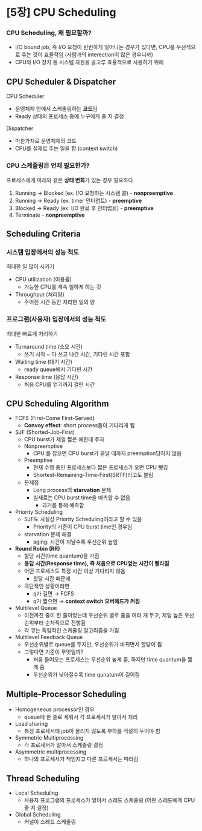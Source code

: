 # [5장] CPU Scheduling

### CPU Scheduling, 왜 필요할까?

- I/O bound job, 즉 I/O 요청이 빈번하게 일어나는 경우가 있다면, CPU를 우선적으로 주는 것이 효율적임 (사람과의 interection이 많은 경우니까)
- CPU와 I/O 장치 등 시스템 자원을 골고루 효율적으로 사용하기 위해

## CPU Scheduler & Dispatcher

CPU Scheduler

- 운영체제 안에서 스케줄링하는 **코드**임
- Ready 상태의 프로세스 중에 누구에게 줄 지 결정

Dispatcher

- 마찬가지로 운영체제의 코드
- CPU를 실제로 주는 일을 함 (context switch)

### CPU 스케줄링은 언제 필요한가?

프로세스에게 아래와 같은 **상태 변화**가 있는 경우 필요하다

1. Running → Blocked (ex. I/O 요청하는 시스템 콜) - **nonpreemptive**
2. Running → Ready (ex. timer 인터럽트) - **preemptive**
3. Blocked → Ready (ex. I/O 완료 후 인터럽트) - **preemptive**
4. Terminate - **nonpreemptive**

## Scheduling Criteria

### 시스템 입장에서의 성능 척도

최대한 일 많이 시키기

- CPU utilization (이용률)
    - 가능한 CPU를 계속 일하게 하는 것
- Throughput (처리량)
    - 주어진 시간 동안 처리한 일의 양

### 프로그램(사용자) 입장에서의 성능 척도

최대한 빠르게 처리하기

- Turnaround time (소요 시간)
    - 쓰기 시작 ~ 다 쓰고 나간 시간, 기다린 시간 포함
- Waiting time (대기 시간)
    - ready queue에서 기다린 시간
- Response time (응답 시간)
    - 처음 CPU를 얻기까지 걸린 시간

## CPU Scheduling Algorithm

- FCFS (First-Come First-Served)
    - **Convoy effect**: short process들이 기다리게 됨
- SJF (Shorted-Job-First)
    - CPU burst가 제일 짧은 애한테 주자
    - Nonpreemptive
        - CPU 를 잡으면 CPU burst가 끝날 때까지 preemption당하지 않음
    - Preemptive
        - 현재 수행 중인 프로세스보다 짧은 프로세스가 오면 CPU 뺏김
        - Shortest-Remaining-Time-First(SRTF)라고도 불림
    - 문제점
        - Long process의 **starvation** 문제
        - 실제로는 CPU burst time을 예측할 수 없음
            - 과거를 통해 예측함
- Priority Scheduling
    - SJF도 사실상 Priority Scheduling이라고 할 수 있음
        - Priority의 기준이 CPU burst time인 경우임
    - starvation 문제 해결
        - aging: 시간이 지날수록 우선순위 높임
- **Round Robin (RR)**
    - 할당 시간(time quantum)을 가짐
    - **응답 시간(Response time), 즉 처음으로 CPU얻는 시간이 빨라짐**
    - 어떤 프로세스도 특정 시간 이상 기다리지 않음
        - 할당 시간 때문에
    - 극단적인 상황이라면
        - q가 길면 → FCFS
        - q가 짧으면 → **context switch 오버헤드가 커짐**
- Multilevel Queue
    - 이전까진 줄이 한 줄이었는데 우선순위 별로 줄을 여러 개 두고, 제일 높은 우선순위부터 순차적으로 진행됨
    - 각 큐는 독립적인 스케줄링 알고리즘을 가짐
- Multilevel Feedback Queue
    - 우선순위별로 queue를 두지만, 우선순위가 바뀌면서 할당이 됨
    - 그렇다면 기준이 무엇일까?
        - 처음 들어오는 프로세스는 우선순위 높게 줌, 하지만 time quantum을 짧게 줌
        - 우선순위가 낮아질수록 time qunatum이 길어짐

## Multiple-Processor Scheduling

- Homogeneous processor인 경우
    - queue에 한 줄로 세워서 각 프로세서가 알아서 처리
- Load sharing
    - 특정 프로세서에 job이 몰리지 않도록 부하를 적절히 두어야 함
- Symmetric Multiprocessing
    - 각 프로세서가 알아서 스케줄링 결정
- Asymmetric multiprocessing
    - 하나의 프로세서가 책임지고 다른 프로세서는 따라감

## Thread Scheduling

- Local Scheduling
    - 사용자 프로그램의 프로세스가 알아서 스레드 스케줄링 (어떤 스레드에게 CPU 줄 지 결정)
- Global Scheduling
    - 커널이 스레드 스케줄링